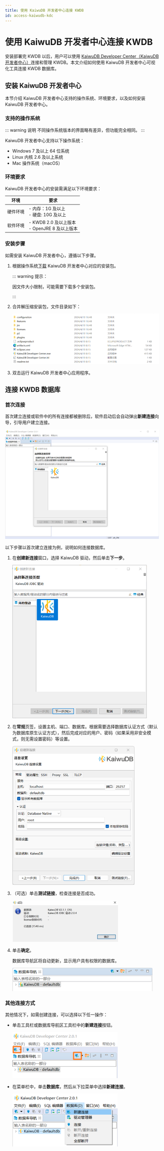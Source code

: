```yaml
---
title: 使用 KaiwuDB 开发者中心连接 KWDB
id: access-kaiwudb-kdc
---
```


# 使用 KaiwuDB 开发者中心连接 KWDB

安装部署完 KWDB 以后，用户可以使用 [KaiwuDB Developer Center（KaiwuDB 开发者中心）](../../kaiwudb-developer-center/overview.md)连接和管理 KWDB。本文介绍如何使用 KaiwuDB 开发者中心可视化工具连接 KWDB 数据库。

## 安装 KaiwuDB 开发者中心

本节介绍 KaiwuDB 开发者中心支持的操作系统、环境要求，以及如何安装 KaiwuDB 开发者中心。

### 支持的操作系统

::: warning 说明
不同操作系统版本的界面略有差异，但功能完全相同。
:::

KaiwuDB 开发者中心支持以下操作系统：

- Windows 7 及以上 64 位系统
- Linux 内核 2.6 及以上系统
- Mac 操作系统（macOS）

### 环境要求

KaiwuDB 开发者中心的安装需满足以下环境要求：

| 环境 | 要求            |
| ----------------------------------- | ---------------------------------------------- |
| 硬件环境                            | - 内存：1G 及以上 <br> - 硬盘: 10G 及以上                |
| 软件环境                            | - KWDB 2.0 及以上版本 <br> - OpenJRE 8 及以上版本 |

### 安装步骤

如需安装 KaiwuDB 开发者中心，遵循以下步骤。

1. 根据操作系统[下载](https://gitee.com/kwdb/kwdb/releases) KaiwuDB 开发者中心对应的安装包。

   ::: warning 提示：

   因文件大小限制，可能需要下载多个安装包。

   :::

2. 合并解压缩安装包，文件目录如下：

   <img src="../../static/quickstart/JD1MbIGlXoE7qzxwqOjcc8Wtn4e.png" style="zoom:67%;" />

3. 双击运行 KaiwuDB 开发者中心应用程序。

## 连接 KWDB 数据库

### 首次连接

首次建立连接或软件中的所有连接都被删除后，软件启动后会自动弹出**新建连接**向导，引导用户建立连接。

<img src="../../static/quickstart/VfcqbD99roY3zbxdCQdcCRFenBc.png" style="zoom: 67%;" />

以下步骤以首次建立连接为例，说明如何连接数据库。

1. 在**创建新连接**窗口，选择 KaiwuDB 驱动，然后单击**下一步**。

   <img src="../../static/quickstart/FU8sbwC1yoqPchxh3ttcptgan4d.png" style="zoom: 67%;" />

2. 在**常规**页签，设置主机、端口、数据库。根据需要选择数据库认证方式（默认为数据库原生认证方式），然后完成对应的用户、密码（如果采用非安全模式，则无需设置密码）等设置。

   <img src="../../static/kdc/create-connect-02.png" style="zoom: 67%;" />

3. （可选）单击**测试链接**，检查连接是否成功。

    <img src="../../static/kdc/connection-succeed.png" style="zoom:67%;" />

4. 单击**确定**。

   数据库导航区将自动更新，显示用户具有权限的数据库。

   <img src="../../static/quickstart/TLQcbBq6eoTndRxSYQucuY7bn9e.png" style="zoom: 80%;" />

### 其他连接方式

其他情况下，如需创建连接，可以选择以下任一操作：

- 单击工具栏或数据库导航区工具栏中的**新建连接**按钮。

   <img src="../../static/quickstart/RSxWbFLxYoqf5dxHTHkcpyN3nle.png" style="zoom: 80%;" />

- 在菜单栏中，单击**数据库**，然后从下拉菜单中选择**新建连接**。

   <img src="../../static/quickstart/WcrObb1VhorfioxESFJcxGtgnAd.png" style="zoom: 80%;" />
